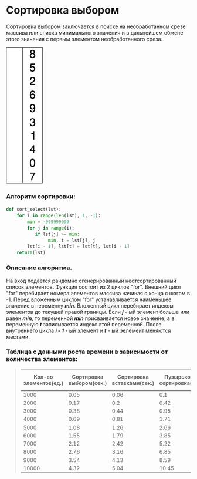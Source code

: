 # Сортировка выбором

Сортировка выбором заключается в поиске на необработанном срезе массива или списка минимального значения и в дальнейшем обмене этого значения с первым элементом необработанного среза.

![image](https://github.com/kriper2OO3/Lab2/blob/main/Selection-Sort-Animation.gif)

### Алгоритм сортировки:

```py
def sort_select(lst):
    for i in range(len(lst), 1, -1):
        min = -999999999
        for j in range(i):
           if lst[j] >= min:
                min, t = lst[j], j
        lst[i - 1], lst[t] = lst[t], lst[i - 1]
    return(lst)
```

### Описание алгоритма.

На вход подаётся рандомно сгенерированный неотсортированный список элементов. Функция состоит из 2 циклов "for". Внешний цикл "for" перебирает номера элементов массива начиная с конца c шагом в -1. Перед вложенным циклом "for" устанавливается наименьшее значение в переменну ***min***. Вложенный цикл перебирает индексы элементов до текущей правой границы. Если  ***j*** - ый элемент больше или равен ***min***, то переменной ***min*** присваивается новое значение, а в переменную ***t*** записывается индекс этой переменной.
После внутреннего цикла ***i - 1*** - ый элемент и ***t*** - ый эелемент меняются местами.

### Таблица с данными роста времени в зависимости от количества элементов:

> |Кол-во элементов(ед.)|Сортировка выбором(сек.)|Сортировка вставками(сек.)|Пузырьковая сортировка(сек.)|Пузырковая улучшенная сортировка(сек.)|
> |-------------|----------|---|----|----|
> |                     1000|                    0.05|                      0.06|                         0.1|                                   0.11|
> |                     2000|                    0.17|                       0.2|                        0.42|                                   0.44|
> |                     3000|                    0.38|                      0.44|                        0.95|                                    1.0|
> |                     4000|                    0.69|                      0.81|                        1.71|                                    1.8|
> |                     5000|                    1.08|                      1.26|                        2.66|                                   2.83|
> |                     6000|                    1.55|                      1.79|                        3.85|                                   4.05|
> |                     7000|                    2.12|                      2.42|                        5.22|                                   5.51|
> |                     8000|                    2.76|                      3.16|                        6.85|                                   7.16|
> |                     9000|                    3.54|                      4.13|                        8.59|                                   9.09|
> |                    10000|                    4.32|                      5.04|                       10.45|                                  11.04|
